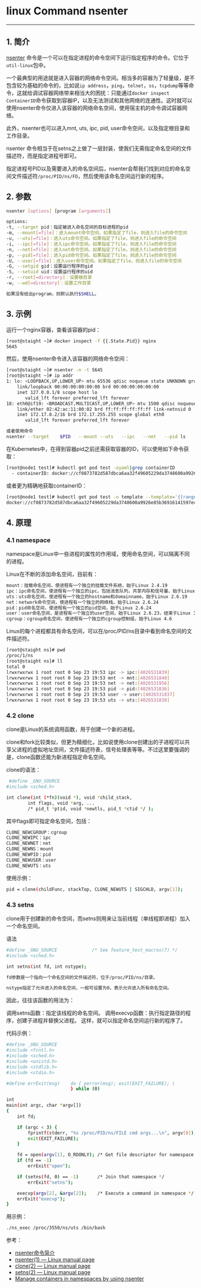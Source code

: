 #  linux Command nsenter


----
## 1. 简介
[nsenter](https://github.com/jpetazzo/nsenter) 命令是一个可以在指定进程的命令空间下运行指定程序的命令。它位于`util-linux`包中。

一个最典型的用途就是进入容器的网络命令空间。相当多的容器为了轻量级，是不包含较为基础的命令的，比如说`ip address`，`ping`，`telnet`，`ss`，`tcpdump`等等命令，这就给调试容器网络带来相当大的困扰：只能通过`docker inspect ContainerID`命令获取到容器IP，以及无法测试和其他网络的连通性。这时就可以使用nsenter命令仅进入该容器的网络命名空间，使用宿主机的命令调试容器网络。

此外，nsenter也可以进入mnt, uts, ipc, pid, user命令空间，以及指定根目录和工作目录。

nsenter 命令相当于在setns之上做了一层封装，使我们无需指定命名空间的文件描述符，而是指定进程号即可。

指定进程号PID以及需要进入的命名空间后，nsenter会帮我们找到对应的命名空间文件描述符`/proc/PID/ns/FD`，然后使用该命名空间运行新的程序。


## 2. 参数

```bash
nsenter [options] [program [arguments]]

options:
-t, --target pid：指定被进入命名空间的目标进程的pid
-m, --mount[=file]：进入mount命令空间。如果指定了file，则进入file的命令空间
-u, --uts[=file]：进入uts命令空间。如果指定了file，则进入file的命令空间
-i, --ipc[=file]：进入ipc命令空间。如果指定了file，则进入file的命令空间
-n, --net[=file]：进入net命令空间。如果指定了file，则进入file的命令空间
-p, --pid[=file]：进入pid命令空间。如果指定了file，则进入file的命令空间
-U, --user[=file]：进入user命令空间。如果指定了file，则进入file的命令空间
-G, --setgid gid：设置运行程序的gid
-S, --setuid uid：设置运行程序的uid
-r, --root[=directory]：设置根目录
-w, --wd[=directory]：设置工作目录

如果没有给出program，则默认执行$SHELL。
```

## 3. 示例

运行一个nginx容器，查看该容器的pid：

```bash
[root@staight ~]# docker inspect -f {{.State.Pid}} nginx
5645
```

然后，使用nsenter命令进入该容器的网络命令空间：

```bash
[root@staight ~]# nsenter -n -t 5645
[root@staight ~]# ip addr
1: lo: <LOOPBACK,UP,LOWER_UP> mtu 65536 qdisc noqueue state UNKNOWN group default qlen 1000
    link/loopback 00:00:00:00:00:00 brd 00:00:00:00:00:00
    inet 127.0.0.1/8 scope host lo
       valid_lft forever preferred_lft forever
18: eth0@if19: <BROADCAST,MULTICAST,UP,LOWER_UP> mtu 1500 qdisc noqueue state UP group default 
    link/ether 02:42:ac:11:00:02 brd ff:ff:ff:ff:ff:ff link-netnsid 0
    inet 172.17.0.2/16 brd 172.17.255.255 scope global eth0
       valid_lft forever preferred_lft forever

或者使用命令
nsenter --target    $PID   --mount --uts   --ipc   --net   --pid ls 
```
在Kubernetes中，在得到容器pid之前还需获取容器的ID，可以使用如下命令获取：

```bash
[root@node1 test]# kubectl get pod test -oyaml|grep containerID
  - containerID: docker://cf0873782d587dbca6aa32f49605229da3748600a9926e85b36916141597ec85
```

或者更为精确地获取containerID：

```bash
[root@node1 test]# kubectl get pod test -o template --template='{{range .status.containerStatuses}}{{.containerID}}{{end}}'
docker://cf0873782d587dbca6aa32f49605229da3748600a9926e85b36916141597ec85
```


## 4. 原理
### 4.1 namespace
namespace是Linux中一些进程的属性的作用域，使用命名空间，可以隔离不同的进程。

Linux在不断的添加命名空间，目前有：

```bash
mount：挂载命名空间，使进程有一个独立的挂载文件系统，始于Linux 2.4.19
ipc：ipc命名空间，使进程有一个独立的ipc，包括消息队列，共享内存和信号量，始于Linux 2.6.19
uts：uts命名空间，使进程有一个独立的hostname和domainname，始于Linux 2.6.19
net：network命令空间，使进程有一个独立的网络栈，始于Linux 2.6.24
pid：pid命名空间，使进程有一个独立的pid空间，始于Linux 2.6.24
user：user命名空间，是进程有一个独立的user空间，始于Linux 2.6.23，结束于Linux 3.8
cgroup：cgroup命名空间，使进程有一个独立的cgroup控制组，始于Linux 4.6
```

Linux的每个进程都具有命名空间，可以在/proc/PID/ns目录中看到命名空间的文件描述符。

```bash
[root@staight ns]# pwd
/proc/1/ns
[root@staight ns]# ll
total 0
lrwxrwxrwx 1 root root 0 Sep 23 19:53 ipc -> ipc:[4026531839]
lrwxrwxrwx 1 root root 0 Sep 23 19:53 mnt -> mnt:[4026531840]
lrwxrwxrwx 1 root root 0 Sep 23 19:53 net -> net:[4026531956]
lrwxrwxrwx 1 root root 0 Sep 23 19:53 pid -> pid:[4026531836]
lrwxrwxrwx 1 root root 0 Sep 23 19:53 user -> user:[4026531837]
lrwxrwxrwx 1 root root 0 Sep 23 19:53 uts -> uts:[4026531838]
```
###  4.2 clone
clone是Linux的系统调用函数，用于创建一个新的进程。

clone和fork比较类似，但更为精细化，比如说使用clone创建出的子进程可以共享父进程的虚拟地址空间，文件描述符表，信号处理表等等。不过这里要强调的是，clone函数还能为新进程指定命名空间。

clone的语法：

```bash
 #define _GNU_SOURCE
#include <sched.h>

int clone(int (*fn)(void *), void *child_stack,
        int flags, void *arg, ...
        /* pid_t *ptid, void *newtls, pid_t *ctid */ );
```
其中flags即可指定命名空间，包括：

```bash
CLONE_NEWCGROUP：cgroup
CLONE_NEWIPC：ipc
CLONE_NEWNET：net
CLONE_NEWNS：mount
CLONE_NEWPID：pid
CLONE_NEWUSER：user
CLONE_NEWUTS：uts
```
使用示例：

```bash
pid = clone(childFunc, stackTop, CLONE_NEWUTS | SIGCHLD, argv[1]);
```
### 4.3 setns
clone用于创建新的命令空间，而setns则用来让当前线程（单线程即进程）加入一个命名空间。

语法

```bash
#define _GNU_SOURCE             /* See feature_test_macros(7) */
#include <sched.h>

int setns(int fd, int nstype);

fd参数是一个指向一个命名空间的文件描述符，位于/proc/PID/ns/目录。

nstype指定了允许进入的命名空间，一般可设置为0，表示允许进入所有命名空间。
```
因此，往往该函数的用法为：

调用setns函数：指定该线程的命名空间。
调用execvp函数：执行指定路径的程序，创建子进程并替换父进程。
这样，就可以指定命名空间运行新的程序了。

代码示例：

```bash
#define _GNU_SOURCE
#include <fcntl.h>
#include <sched.h>
#include <unistd.h>
#include <stdlib.h>
#include <stdio.h>

#define errExit(msg)    do { perror(msg); exit(EXIT_FAILURE); \
                        } while (0)

int
main(int argc, char *argv[])
{
    int fd;

    if (argc < 3) {
        fprintf(stderr, "%s /proc/PID/ns/FILE cmd args...\n", argv[0]);
        exit(EXIT_FAILURE);
    }

    fd = open(argv[1], O_RDONLY); /* Get file descriptor for namespace */
    if (fd == -1)
        errExit("open");

    if (setns(fd, 0) == -1)       /* Join that namespace */
        errExit("setns");

    execvp(argv[2], &argv[2]);    /* Execute a command in namespace */
    errExit("execvp");
}
```
用示例：

```bash
./ns_exec /proc/3550/ns/uts /bin/bash
```


参考：

 - [nsenter命令简介](https://staight.github.io/2019/09/23/nsenter%E5%91%BD%E4%BB%A4%E7%AE%80%E4%BB%8B/)
 - [nsenter(1) — Linux manual page](https://www.man7.org/linux/man-pages/man1/nsenter.1.html#top_of_page)
 - [clone(2) — Linux manual page](https://www.man7.org/linux/man-pages/man2/clone.2.html)
 - [setns(2) — Linux manual page](https://www.man7.org/linux/man-pages/man2/setns.2.html)
 - [Manage containers in namespaces by using nsenter](https://www.redhat.com/sysadmin/container-namespaces-nsenter)


